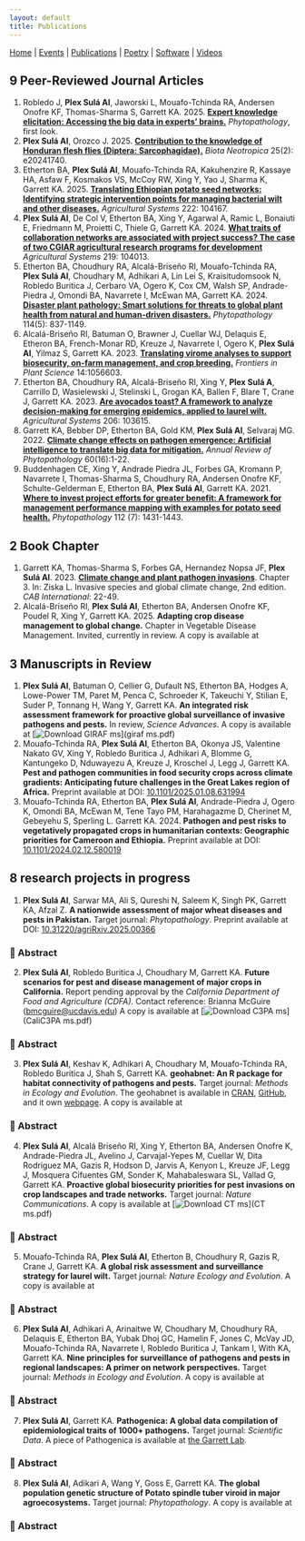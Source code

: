 ```yaml
---
layout: default
title: Publications
---
```


<nav>
    <a href="index.html">Home</a> |
    <a href="events.html">Events</a> |
    <a href="publications.html">Publications</a> |
    <a href="poetry.html">Poetry</a> |
    <a href="software.html">Software</a> |
    <a href="videos.html">Videos</a>
</nav>

<script>
function toggleAbstract(id) {
  const abstract = document.getElementById(id);
  if (abstract.style.display === "none" || abstract.style.display === "") {
    abstract.style.display = "block";
  } else {
    abstract.style.display = "none";
  }
}
</script>

## 9 Peer-Reviewed Journal Articles
1. Robledo J, **Plex Sulá AI**, Jaworski L, Mouafo-Tchinda RA, Andersen Onofre KF, Thomas-Sharma S, Garrett KA. 2025. **[Expert knowledge elicitation: Accessing the big data in experts’ brains.](https://doi.org/10.1094/PHYTO-06-25-0220-FI)** *Phytopathology*, first look.
2. **Plex Sulá AI**, Orozco J. 2025. **[Contribution to the knowledge of Honduran flesh flies (Diptera: Sarcophagidae).](https://www.scielo.br/j/bn/a/8sqzW68MqzV6MxF7ZFS6F9p/?format=html&lang=en)** *Biota Neotropica* 25(2): e20241740. 
3. Etherton BA, **Plex Sulá AI**, Mouafo-Tchinda RA, Kakuhenzire R, Kassaye HA, Asfaw F, Kosmakos VS, McCoy RW, Xing Y, Yao J, Sharma K, Garrett KA. 2025. **[Translating Ethiopian potato seed networks: Identifying strategic intervention points for managing bacterial wilt and other diseases.](https://www.sciencedirect.com/science/article/pii/S0308521X24003172)** *Agricultural Systems* 222: 104167.
4. **Plex Sulá AI**, De Col V, Etherton BA, Xing Y, Agarwal A, Ramic L, Bonaiuti E, Friedmann M, Proietti C, Thiele G, Garrett KA. 2024. **[What traits of collaboration networks are associated with project success? The case of two CGIAR agricultural research programs for development](https://doi.org/10.1016/j.agsy.2024.104013)** *Agricultural Systems* 219: 104013.
5. Etherton BA, Choudhury RA, Alcalá-Briseño RI, Mouafo-Tchinda RA, **Plex Sulá AI**, Choudhary M, Adhikari A, Lin Lei S, Kraisitudomsook N, Robledo Buritica J, Cerbaro VA, Ogero K, Cox CM, Walsh SP, Andrade-Piedra J, Omondi BA, Navarrete I, McEwan MA, Garrett KA. 2024. **[Disaster plant pathology: Smart solutions for threats to global plant health from natural and human-driven disasters.](https://doi.org/10.1094/PHYTO-03-24-0079-FI)** *Phytopathology* 114(5): 837-1149.
6. Alcalá-Briseño RI, Batuman O, Brawner J, Cuellar WJ, Delaquis E, Etheron BA, French-Monar RD, Kreuze J, Navarrete I, Ogero K, **Plex Sulá AI**, Yilmaz S, Garrett KA. 2023. **[Translating virome analyses to support biosecurity, on-farm management, and crop breeding.](https://www.frontiersin.org/articles/10.3389/fpls.2023.1056603/abstract)** *Frontiers in Plant Science* 14:1056603.
7. Etherton BA, Choudhury RA, Alcalá-Briseño RI, Xing Y, **Plex Sulá A**, Carrillo D, Wasielewski J, Stelinski L, Grogan KA, Ballen F, Blare T, Crane J, Garrett KA. 2023. **[Are avocados toast? A framework to analyze decision-making for emerging epidemics, applied to laurel wilt.](https://www.sciencedirect.com/science/article/pii/S0308521X23000203?via%3Dihub)** *Agricultural Systems* 206: 103615. 
8. Garrett KA, Bebber DP, Etherton BA, Gold KM, **Plex Sulá AI**, Selvaraj MG. 2022. **[Climate change effects on pathogen emergence: Artificial intelligence to translate big data for mitigation.](https://www.annualreviews.org/doi/pdf/10.1146/annurev-phyto-021021-042636)** *Annual Review of Phytopathology* 60(16):1-22.
9. Buddenhagen CE, Xing Y, Andrade Piedra JL, Forbes GA, Kromann P, Navarrete I, Thomas-Sharma S, Choudhury RA, Andersen Onofre KF, Schulte-Gelderman E, Etherton BA, **Plex Sulá AI**, Garrett KA. 2021. **[Where to invest project efforts for greater benefit: A framework for management performance mapping with examples for potato seed health.](https://apsjournals.apsnet.org/doi/10.1094/PHYTO-05-20-0202-R)** *Phytopathology* 112 (7): 1431-1443.

## 2 Book Chapter
1. Garrett KA, Thomas-Sharma S, Forbes GA, Hernandez Nopsa JF, **Plex Sulá AI**. 2023. **[Climate change and plant pathogen invasions](https://www.cabidigitallibrary.org/doi/book/10.1079/9781800621459.0000)**. Chapter 3. In: Ziska L. Invasive species and global climate change, 2nd edition. *CAB International*: 22-49.
2. Alcalá-Briseño RI, **Plex Sulá AI**, Etherton BA, Andersen Onofre KF, Poudel R, Xing Y, Garrett KA. 2025. **Adapting crop disease management to global change.** Chapter in Vegetable Disease
Management. Invited, currently in review. A copy is available at 

## 3 Manuscripts in Review
1. **Plex Sulá AI**, Batuman O, Cellier G, Dufault NS, Etherton BA, Hodges A, Lowe-Power TM, Paret M, Penca C, Schroeder K, Takeuchi Y, Stilian E, Suder P, Tonnang H, Wang Y, Garrett KA. **An integrated risk assessment framework for proactive global surveillance of invasive pathogens and pests.** In review, *Science Advances*. A copy is available at [![Download GIRAF ms](https://img.shields.io/badge/Download-GIRAF_ms-blue?style=for-the-badge&logo=adobe)](giraf ms.pdf)
2. Mouafo-Tchinda RA, **Plex Sulá AI**, Etherton BA, Okonya JS, Valentine Nakato GV, Xing Y, Robledo Buritica J, Adhikari A, Blomme G, Kantungeko D, Nduwayezu A, Kreuze J, Kroschel J, Legg J, Garrett KA. **Pest and pathogen communities in food security crops across climate gradients: Anticipating future challenges in the Great Lakes region of Africa.** Preprint available at DOI: [10.1101/2025.01.08.631994](https://doi.org/10.1101/2025.01.08.631994)
3. Mouafo-Tchinda RA, Etherton BA, **Plex Sulá AI**, Andrade-Piedra J, Ogero K, Omondi BA, McEwan M, Tene Tayo PM, Harahagazme D, Cherinet M, Gebeyehu S, Sperling L. Garrett KA. 2024. **Pathogen and pest risks to vegetatively propagated crops in humanitarian contexts: Geographic priorities for Cameroon and Ethiopia.** Preprint available at DOI: [10.1101/2024.02.12.580019](https://doi.org/10.1101/2024.02.12.580019)

## 8 research projects in progress
1. **Plex Sulá AI**, Sarwar MA, Ali S, Qureshi N, Saleem K, Singh PK, Garrett KA, Afzal Z. **A nationwide assessment of major wheat diseases and pests in Pakistan.** Target journal: *Phytopathology*. Preprint available at DOI: [10.31220/agriRxiv.2025.00366](https://doi.org/10.31220/agriRxiv.2025.00366)

<h3 onclick="toggleAbstract('abstract1')" style="cursor: pointer; color: dark green;">📖 Abstract</h3>
<div id="abstract1" style="display: none;"> 
    <p>
        Wheat production in Pakistan faces persistent threats from diseases and pests. However, limited geographic information exists on local risks, economic impacts, and management practices. We conducted an expert knowledge elicitation to provide the first integrated assessment of wheat health in Pakistan. Experts mapped yield losses for major diseases and pests at the district level. We analyzed networks of seed and grain exchange and stakeholder interactions. Analysis of wheat cropland connectivity identified locations that are likely to play important epidemiological roles.  Cumulative yield losses estimated by experts ranged from 4% to 16%, with hotspots in central Punjab and northern Sindh. Stripe rust, leaf rust, and aphids remain top threats, with climate change and pathogen subpopulation structure identified as major determinants of yield losses. Experts indicated that national wheat networks have informal channels for seed and grain exchange, highlighting key pathways for potential spread of seedborne pathogens. Expert-characterized networks of stakeholders suggest that farmer associations and seed dealers are strategic points for both information sharing and seed health monitoring. Cropland connectivity analysis identified a highly connected wheat landscape along the Indus River, overlapping with national disease hotspots and facilitating pathogen proliferation. Pakistan has a moderate vulnerability to wheat blast introduction, yet climate change and informal seed movement could increase this potential. These findings provide farmers, researchers, and policymakers with actionable control points to enhance wheat health systems in Pakistan. This study established a rapid information baseline to support geographically targeted surveillance, coordinated seed system interventions, and epidemic preparedness planning.   
    </p>
</div>

2. **Plex Sulá AI**, Robledo Buritica J, Choudhary M, Garrett KA. **Future scenarios for pest and disease management of major crops in California.** Report pending approval by the *California Department of Food and Agriculture (CDFA)*. Contact reference: Brianna McGuire (bmcguire@ucdavis.edu) A copy is available at [![Download C3PA ms](https://img.shields.io/badge/Download-C3PA_ms-blue?style=for-the-badge&logo=adobe)](CaliC3PA ms.pdf)

<h3 onclick="toggleAbstract('abstract1')" style="cursor: pointer; color: dark green;">📖 Abstract</h3>
<div id="abstract1" style="display: none;"> 
    <p>
        ADD ABSTRACT HERE   
    </p>
</div>

3. **Plex Sulá AI**, Keshav K, Adhikari A, Choudhary M, Mouafo-Tchinda RA, Robledo Buritica J, Shah
S, Garrett KA. **geohabnet: An R package for habitat connectivity of pathogens and pests.** Target
journal: *Methods in Ecology and Evolution*. The geohabnet is available in [CRAN](https://cran.r-project.org/web/packages/geohabnet/index.html), [GitHub](https://github.com/GarrettLab/HabitatConnectivity), and it own [webpage](https://garrettlab.github.io/HabitatConnectivity/index.html). A copy is available at 

<h3 onclick="toggleAbstract('abstract3')" style="cursor: pointer; color: dark green;">📖 Abstract</h3>
<div id="abstract3" style="display: none;"> 
    <p>
        Mapping habitat quality, in terms of factors like host availability and environmental suitability, is a common approach to determining which locations are important for the spread of a species. Mapping habitat connectivity takes geographic analyses a step further, evaluating the potential roles of locations in epidemics, invasions, or species conservation. Locations with high habitat quality may play a minor role in species spread if they are geographically isolated. Yet, a location with lower habitat quality may play a major role in a species’ spread if it acts as a bridge between regions that would otherwise be physically fragmented. Here we introduce the geohabnet R package, which evaluates the likely importance of locations for the spread of species through habitat landscapes. Unlike most software analyzing landscape connectivity, geohabnet incorporates key factors such as dispersal probability and habitat availability in a network framework. These factors are often needed to better understand habitat connectivity for host-dependent species like pathogens, arthropod pests, or pollinators. geohabnet uses publicly available or user-provided datasets, six network centrality metrics, and a user-selected geographic scale (global, national, or regional). We provide examples for the use of geohabnet for surveillance prioritization of emerging plant pathogens in Africa and the Americas. These examples illustrate how users can apply geohabnet for their species of interest and generate maps of the estimated importance of geographic locations during a species’ spread. geohabnet provides a quick, open-source, and reproducible baseline approach to quantify a species’ habitat connectivity across a wide range of geographic scales and evaluates potential scenarios for the expansion of a species through habitat landscapes. Ultimately, geohabnet could support biosecurity programs, invasion science, and conservation biology in prioritizing management efforts for transboundary pathogens and pests or endangered species.   
    </p>
</div>

4. **Plex Sulá AI**, Alcalá Briseño RI, Xing Y, Etherton BA, Andersen Onofre K, Andrade-Piedra JL,
Avelino J, Carvajal-Yepes M, Cuellar W, Dita Rodriguez MA, Gazis R, Hodson D, Jarvis A, Kenyon
L, Kreuze JF, Legg J, Mosquera Cifuentes GM, Sonder K, Mahabaleswara SL, Vallad G, Garrett KA. **Proactive global biosecurity priorities for pest invasions on crop landscapes and trade networks.** Target journal: *Nature Communications*. A copy is available at [![Download CT ms](https://img.shields.io/badge/Download-CT_ms-blue?style=for-the-badge&logo=adobe)](CT ms.pdf)

<h3 onclick="toggleAbstract('abstract4')" style="cursor: pointer; color: dark green;">📖 Abstract</h3>
<div id="abstract41" style="display: none;"> 
    <p>
        An unresolved issue faced by the plant health community is where to prioritize proactive biosecurity responses globally. Here, we address this problem by identifying candidate priority locations for the potential spread of emerging pathogens and pests through global crop-species networks crucial to pursuing sustainability. Candidate global priorities posing high epidemic risks include locations usually having or connecting to croplands with large host populations, and countries with high imports or acting as trade intermediaries. Our simulations indicate that epidemics may expand more rapidly in countries with larger cropland networks. Trade networks exhibit different priority locations compared to those in cropland networks, underscoring the need for a multi-purpose strategy to mitigate these crop epidemic challenges worldwide. These network-based priorities are starting points for strengthening surveillance efforts in global and national preparedness strategies, especially when integrating additional geographic factors, such as climate suitability, genetic host vulnerability, and socioeconomic affordability.    
    </p>
</div>

5. Mouafo-Tchinda RA, **Plex Sulá AI**, Etherton B, Choudhury R, Gazis R, Crane J, Garrett KA. **A global risk assessment and surveillance strategy for laurel wilt.** Target journal: *Nature Ecology and Evolution*. A copy is available at 

<h3 onclick="toggleAbstract('abstract5')" style="cursor: pointer; color: dark green;">📖 Abstract</h3>
<div id="abstract5" style="display: none;"> 
    <p>
        Globally, threats to forest ecosystem health from emerging infectious diseases are increasing. Quantitative assessments to guide spatially explicit disease surveillance in forests need to integrate multiple geographic risk factors, yet data and effective methods are often lacking for emerging plant diseases. There are many analyses of the future risk of plant disease under climate change, but here we incorporate the geographic distribution of host availability. We provide an approach to assessing the potential spread of plant pathogens through heterogeneous host landscapes and global trade networks, for both current and future climate scenarios, based on regional and continental epidemiology. As a pilot study, we applied this epidemiological approach to quantify the potential spread of laurel wilt, which affects many tree species in the Lauraceae, including devastating yield reductions in avocado. The global network of the movement of wood packing materials likely poses high risks for introducing the laurel wilt pathogen in new regions, unless effective international biosecurity practices are in place. In this global network, countries with laurel wilt (China, India, Japan, Myanmar, Taiwan, and the USA) are highly connected to 36 avocado-producing countries where the disease has not been reported. The spatial distribution of host species in the Lauraceae is also important to understanding potential spread of laurel wilt locally. Based on the reported distribution of 2271 Lauraceae species potentially susceptible to laurel wilt, host availability is particularly high for disease establishment in central and southern Mexico, northern Costa Rica, and the Colombian Andes. However, the main hotspot for disease spread is the Lauraceae-rich forests in Amazonia if the pathogen reaches them, based on the relative likelihood of pathogen dispersal between host locations. For current environmental conditions, two widely used machine learning models (Maxent and Random Forest) identify Bangladesh, central Bolivia, central Nepal, Japan, southern Brazil, southern Paraguay, and Uruguay as having very similar climate conditions to locations where laurel wilt is reported present. However, our projections indicate that the geographical regions with potentially suitable environments for laurel wilt establishment may expand toward the poles by 2100 under future climate scenarios. Together these findings identify locations that are candidate priorities for targeting proactive surveillance efforts and provide an essential component for building an early warning system for laurel wilt. More broadly, we propose this epidemiological approach, incorporating climate, host availability, and trade, as a key component to evaluate the potential spread of plant pathogens in other agroecosystems and to design geographically explicit surveillance strategies for plant diseases and pests.     
    </p>
</div>

6. **Plex Sulá AI**, Adhikari A, Arinaitwe W, Choudhary M, Choudhury RA, Delaquis E, Etherton BA,
Yubak Dhoj GC, Hamelin F, Jones C, McVay JD, Mouafo-Tchinda RA, Navarrete I, Robledo
Buritica J, Tankam I, With KA, Garrett KA. **Nine principles for surveillance of pathogens and pests in regional landscapes: A primer on network perspectives.** Target journal: *Methods in Ecology and Evolution*. A copy is available at

<h3 onclick="toggleAbstract('abstract6')" style="cursor: pointer; color: dark green;">📖 Abstract</h3>
<div id="abstract6" style="display: none;"> 
    <p>
      Given the increasing number of biological invasions globally, geographic surveillance is more crucial than ever to safeguard natural and agricultural systems. We provide nine guiding principles, most based on network science, for effective surveillance planning of invasive species. (1) The goal of surveillance determines the requirements of a surveillance plan. (2) The value of information gained from surveillance should justify the cost of the information. (3) A landscape of habitat can be represented as an invasion network, in which a target species spread. (4) Network analysis can identify candidate priority locations for surveillance across an invasion network. (5) Identifying nodes in each network cluster can streamline surveillance. (6) Identifying species introduction points reshapes geographic surveillance priorities. (7) A multistage process can improve surveillance plans based on new detections over time. (8) Iterative assessments of the performance of surveillance can improve current and future strategies. (9) Creative engagement can strengthen stakeholder networks for surveillance through collective action. These principles can help to boost the intuition of scientists responsible for rapid decision-making for surveillance and can be applied in computational scenario analyses to evaluate potential surveillance strategies.   
    </p>
</div>

7. **Plex Sulá AI**, Garrett KA. **Pathogenica: A global data compilation of epidemiological traits of 1000+ pathogens.** Target journal: *Scientific Data*. A piece of Pathogenica is available at [the Garrett Lab](https://www.garrettlab.com/Pathogenica/). 

<h3 onclick="toggleAbstract('abstract7')" style="cursor: pointer; color: dark green;">📖 Abstract</h3>
<div id="abstract7" style="display: none;"> 
    <p>
        Global pathogen bioinformatics is foundational for developing effective pandemic preparedness policies. Here, we present Pathogenica – a new global dataset that compiles five biogeographical aspects and ten epidemiological traits of 1,518 plant pathogens. Biogeographical information spans country-level distribution, within-country extent, georeferenced occurrences, climate regions occupied, and year of occurrence. Epidemiological traits include host species, cardinal temperatures, dispersal mechanisms, vector strategy, and key environmental factors. No comparable dataset was available for economically important plant pathogens. Pathogenica mobilizes disaggregated, digitally accessible sources accumulated over 190 years into a machine-readable reference database. Pathogenica will serve as a public good for global stakeholder communities addressing plant health challenges, from foundational research to biosecurity applications.    
    </p>
</div>

8. **Plex Sulá AI**, Adikari A, Wang Y, Goss E, Garrett KA. **The global population genetic structure of Potato spindle tuber viroid in major agroecosystems.** Target journal: *Phytopathology*. A copy is available at

<h3 onclick="toggleAbstract('abstract8')" style="cursor: pointer; color: dark green;">📖 Abstract</h3>
<div id="abstract8" style="display: none;"> 
    <p>
      Potato spindle tuber viroid (PSTVd) has been reported in 50 countries, with multiple introductions of the pathogen to new regions over the past two decades. PSTVd causes disease in potato and tomato and naturally infects more than 50 host species, yet we lack an assessment of whether there are major genetic groups in the global population of PSTVd. Using PSTVd genome resources in the NCBI database, this study  evaluated the global population structure of PSTVd. We hypothesized that the observed structure of PSTVd populations will reflect either host or geographic sources. Our phylogenetic network analysis using the NeighborNet algorithm identified four major clusters of PSTVd populations. Group 1 included all sequences collected from potato and a few from tomato. Group 2 included PSTVd sequences from Cestrum spp. The other two groups had isolates from Atriplex, Capsicum, Nicandra (Group 3), Brugmansia, Petunia, and Streptosolen (Group 4). PSTVd samples from Solanum spp. were scattered in the phylogenetic network. A Discriminant Analysis of Principal Components (DAPC) identified three main genomic clusters of PSTVd representing distinct geographic regions. The three genomic clusters included isolates from Oceania and Africa (Cluster 1); Russia and Asia (Cluster 2); and Europe (Cluster 3). Isolates from the Americas were shared among the  clusters. Understanding the global population structure of PSTVd is important for the design of genomic surveillance strategies for solanaceous food crop industries and ornamental markets.    
    </p>
</div>